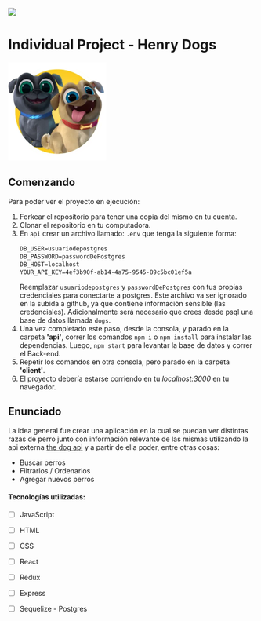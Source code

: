 <p align='left'>
    <img src='https://static.wixstatic.com/media/85087f_0d84cbeaeb824fca8f7ff18d7c9eaafd~mv2.png/v1/fill/w_160,h_30,al_c,q_85,usm_0.66_1.00_0.01/Logo_completo_Color_1PNG.webp' </img>
</p>

# Individual Project - Henry Dogs

<p align="left">
  <img height="200" src="./dog.png" />
</p>


## Comenzando

Para poder ver el proyecto en ejecución:

 1. Forkear el repositorio para tener una copia del mismo en tu cuenta.
 2. Clonar el repositorio en tu computadora.
 3. En `api` crear un archivo llamado: `.env` que tenga la siguiente forma:
    ```
    DB_USER=usuariodepostgres
    DB_PASSWORD=passwordDePostgres
    DB_HOST=localhost
    YOUR_API_KEY=4ef3b90f-ab14-4a75-9545-89c5bc01ef5a
    ```
    Reemplazar `usuariodepostgres` y `passwordDePostgres` con tus propias credenciales para conectarte a postgres. Este archivo va ser ignorado en la subida a github, ya que contiene información sensible (las credenciales).
    Adicionalmente será necesario que crees desde psql una base de datos llamada `dogs`.
 4. Una vez completado este paso, desde la consola, y parado en la carpeta <strong>'api'</strong>, correr los comandos ```npm i``` o ```npm install``` para instalar las dependencias. Luego, ```npm start``` para levantar la base de datos y correr el Back-end.
 5. Repetir los comandos en otra consola, pero parado en la carpeta <strong>'client'</strong>.
 6. El proyecto debería estarse corriendo en tu <em>localhost:3000</em> en tu navegador.

## Enunciado

La idea general fue crear una aplicación en la cual se puedan ver distintas razas de perro junto con información relevante de las mismas utilizando la api externa [the dog api](https://thedogapi.com/) y a partir de ella poder, entre otras cosas:

  - Buscar perros
  - Filtrarlos / Ordenarlos
  - Agregar nuevos perros



#### Tecnologías utilizadas:
- [ ] JavaScript
- [ ] HTML
- [ ] CSS
- [ ] React
- [ ] Redux
- [ ] Express
- [ ] Sequelize - Postgres

